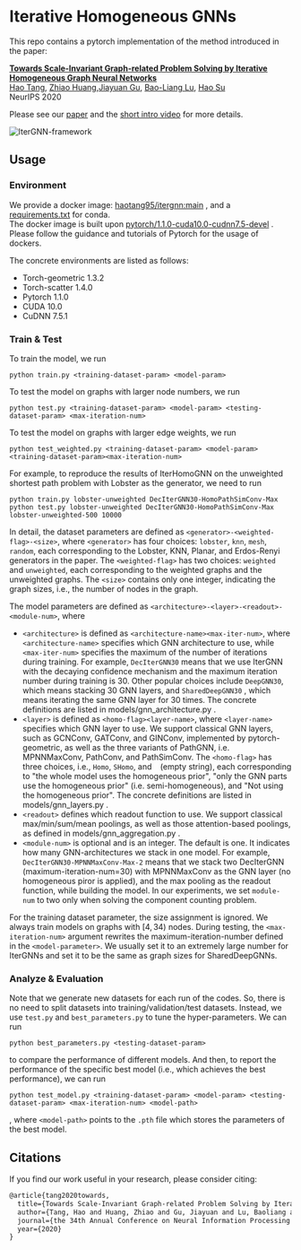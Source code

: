# Iterative Homogeneous GNNs

This repo contains a pytorch implementation of the method introduced in the paper: 

[**Towards Scale-Invariant Graph-related Problem Solving by Iterative Homogeneous Graph Neural Networks**](https://arxiv.org/abs/2010.13547)  
[Hao Tang](https://haotang1995.github.io/), [Zhiao Huang](https://sites.google.com/view/zhiao-huang),[Jiayuan Gu](http://cseweb.ucsd.edu/~jigu/), [Bao-Liang Lu](http://bcmi.sjtu.edu.cn/~blu/), [Hao Su](http://cseweb.ucsd.edu/~haosu)  
NeurIPS 2020

Please see our [paper](https://arxiv.org/abs/2010.13547) and the [short intro video](https://youtu.be/--r3HIGco6Q) for more details.

![IterGNN-framework](itergnn-framework.png)

## Usage

### Environment 

We provide a docker image: [haotang95/itergnn:main](https://hub.docker.com/r/haotang95/itergnn) , and a [requirements.txt](requirements.txt) for conda.   
The docker image is built upon [pytorch/1.1.0-cuda10.0-cudnn7.5-devel](https://hub.docker.com/layers/pytorch/pytorch/1.1.0-cuda10.0-cudnn7.5-devel/images/sha256-1be771bff6d18ede7d98c171c577ae8fcbaf6f53b59a3e5fe5cee9e36e188fbc?context=explore) . Please follow the guidance and tutorials of Pytorch for the usage of dockers.

The concrete environments are listed as follows:

* Torch-geometric 1.3.2
* Torch-scatter 1.4.0
* Pytorch 1.1.0
* CUDA 10.0
* CuDNN 7.5.1

### Train & Test

To train the model, we run 

```
python train.py <training-dataset-param> <model-param>
```

To test the model on graphs with larger node numbers, we run

```
python test.py <training-dataset-param> <model-param> <testing-dataset-param> <max-iteration-num>
```

To test the model on graphs with larger edge weights, we run

```
python test_weighted.py <training-dataset-param> <model-param> <training-dataset-param><max-iteration-num>
```

For example, to reproduce the results of IterHomoGNN on the unweighted shortest path problem with Lobster as the generator, we need to run 

```
python train.py lobster-unweighted DecIterGNN30-HomoPathSimConv-Max 
python test.py lobster-unweighted DecIterGNN30-HomoPathSimConv-Max lobster-unweighted-500 10000
```

In detail, the dataset parameters are defined as `<generator>-<weighted-flag>-<size>`, where `<generator>` has four choices: `lobster`,  `knn`, `mesh`, `random`, each corresponding to the Lobster, KNN, Planar, and Erdos-Renyi generators in the paper. The `<weighted-flag>` has two choices: `weighted` and `unweighted`, each corresponding to the weighted graphs and the unweighted graphs. The `<size>` contains only one integer, indicating the graph sizes, i.e., the number of nodes in the graph. 

The model parameters are defined as `<architecture>-<layer>-<readout>-<module-num>`, where 

* `<architecture>` is defined as `<architecture-name><max-iter-num>`, where `<architecture-name>` specifies which GNN architecture to use, while `<max-iter-num>` specifies the maximum of the number of iterations during training. For example, `DecIterGNN30` means that we use IterGNN with the decaying confidence mechanism and the maximum iteration number during training is 30. Other popular choices include `DeepGNN30`, which means stacking 30 GNN layers, and `SharedDeepGNN30` , which means iterating the same GNN layer for 30 times. The concrete definitions are listed in models/gnn_architecture.py .
* `<layer>` is defined as `<homo-flag><layer-name>`, where `<layer-name>` specifies which GNN layer  to use. We support classical GNN layers, such as GCNConv, GATConv, and GINConv, implemented by pytorch-geometric, as well as the three variants of PathGNN, i.e. MPNNMaxConv, PathConv, and PathSimConv. The `<homo-flag>` has three choices, i.e., `Homo`, `SHomo`, and ` ` (empty string), each corresponding to "the whole model uses the homogeneous prior", "only the GNN parts use the homogeneous prior" (i.e. semi-homogeneous), and "Not using the homogeneous prior". The concrete definitions are listed in models/gnn_layers.py .
* `<readout>` defines which readout function to use. We support classical max/min/sum/mean poolings, as well as those attention-based poolings, as defined in models/gnn_aggregation.py .
* `<module-num>` is optional and is an integer. The default is one. It indicates how many GNN-architectures we stack in one model. For example, `DecIterGNN30-MPNNMaxConv-Max-2` means that we stack two DecIterGNN (maximum-iteration-num=30) with MPNNMaxConv as the GNN layer (no homogeneous piror is applied), and the max pooling as the readout function, while building the model. In our experiments, we set `module-num` to two only when solving the component counting problem. 

For the training dataset parameter, the size assignment is ignored. We always train models on graphs with $[4,34)$ nodes. During testing, the  `<max-iteration-num>` argument rewrites the maximum-iteration-number defined in the `<model-parameter>`. We usually set it to an extremely large number for IterGNNs and set it to be the same as graph sizes for SharedDeepGNNs. 

### Analyze & Evaluation

Note that we generate new datasets for each run of the codes. So, there is no need to split datasets into training/validation/test datasets. Instead, we use `test.py` and `best_parameters.py` to tune the hyper-parameters. We can run 

```
python best_parameters.py <testing-dataset-param>
```

to compare the performance of different models. And then, to report the performance of the specific best model (i.e., which achieves the best performance), we can run 

```
python test_model.py <training-dataset-param> <model-param> <testing-dataset-param> <max-iteration-num> <model-path>
```

, where `<model-path>` points to the `.pth` file which stores the parameters of the best model.

## Citations

If you find our work useful in your research, please consider citing:

```latex
@article{tang2020towards,
  title={Towards Scale-Invariant Graph-related Problem Solving by Iterative Homogeneous GNNs},
  author={Tang, Hao and Huang, Zhiao and Gu, Jiayuan and Lu, Baoliang and Su, Hao},
  journal={the 34th Annual Conference on Neural Information Processing Systems (NeurIPS)},
  year={2020}
}  
```

